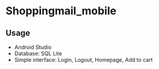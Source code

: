 # Shoppingmail_mobile

## Usage

* Android Studio
* Database: SQL Lite
* Simple interface: Login, Logout, Homepage, Add to cart
